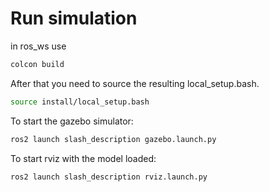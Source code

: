 # Run simulation

in ros_ws use 

```bash
colcon build
```
After that you need to source the resulting local_setup.bash. 
```bash 
source install/local_setup.bash
```
To start the gazebo simulator:
```bash
ros2 launch slash_description gazebo.launch.py
```

To start rviz with the model loaded:
```bash
ros2 launch slash_description rviz.launch.py
```